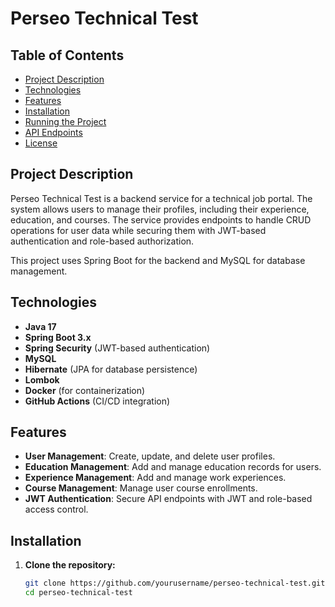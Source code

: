 # Perseo Technical Test

## Table of Contents
- [Project Description](#project-description)
- [Technologies](#technologies)
- [Features](#features)
- [Installation](#installation)
- [Running the Project](#running-the-project)
- [API Endpoints](#api-endpoints)
- [License](#license)

## Project Description
Perseo Technical Test is a backend service for a technical job portal. The system allows users to manage their profiles, including their experience, education, and courses. The service provides endpoints to handle CRUD operations for user data while securing them with JWT-based authentication and role-based authorization.

This project uses Spring Boot for the backend and MySQL for database management.

## Technologies
- **Java 17**
- **Spring Boot 3.x**
- **Spring Security** (JWT-based authentication)
- **MySQL**
- **Hibernate** (JPA for database persistence)
- **Lombok**
- **Docker** (for containerization)
- **GitHub Actions** (CI/CD integration)

## Features
- **User Management**: Create, update, and delete user profiles.
- **Education Management**: Add and manage education records for users.
- **Experience Management**: Add and manage work experiences.
- **Course Management**: Manage user course enrollments.
- **JWT Authentication**: Secure API endpoints with JWT and role-based access control.

## Installation

1. **Clone the repository:**
   ```bash
   git clone https://github.com/yourusername/perseo-technical-test.git
   cd perseo-technical-test
